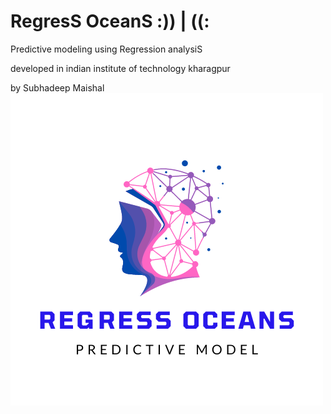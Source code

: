 # RegresS OceanS  :)) | ((:
Predictive modeling using Regression analysiS




developed in indian institute of technology kharagpur



by Subhadeep Maishal
![Figure](https://github.com/subhadeep-maishal/RegresS_OceanS/blob/main/Logo%20Predict.png)
